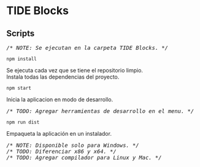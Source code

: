 <h1>TIDE Blocks</h1>
<h2>Scripts</h2>
<p>
<pre>
<em>/* NOTE: Se ejecutan en la carpeta TIDE Blocks. */</em>
</pre>
</p>
<code>npm install</code>
<p>
Se ejecuta cada vez que se tiene el repositorio limpio.<br/>
Instala todas las dependencias del proyecto.
</p>
<code>npm start</code>
<p>
Inicia la aplicacion en modo de desarrollo.<br/>
<pre>
<em>/* TODO: Agregar herramientas de desarrollo en el menu. */</em>
</pre>
</p>
<code>npm run dist</code>
<p>
Empaqueta la aplicación en un instalador.<br/>
<pre>
<em>/* NOTE: Disponible solo para Windows. */</em>
<em>/* TODO: Diferenciar x86 y x64. */</em>
<em>/* TODO: Agregar compilador para Linux y Mac. */
</pre>
</p>